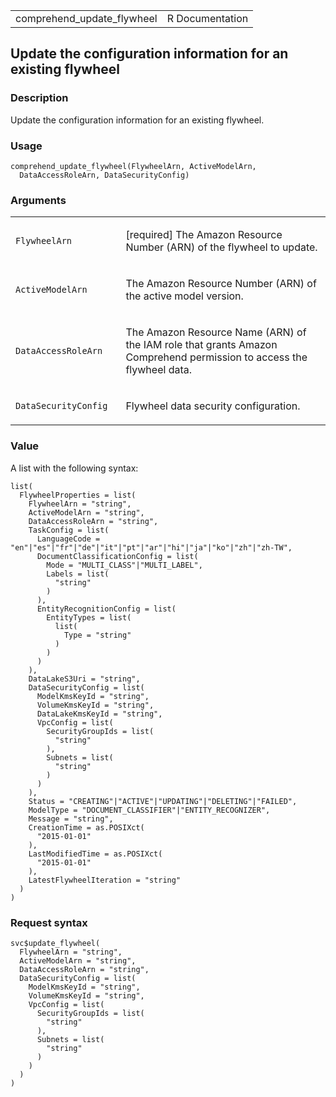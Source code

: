 <table style="width: 100%;">
<tbody>
<tr class="odd">
<td>comprehend_update_flywheel</td>
<td style="text-align: right;">R Documentation</td>
</tr>
</tbody>
</table>

## Update the configuration information for an existing flywheel

### Description

Update the configuration information for an existing flywheel.

### Usage

    comprehend_update_flywheel(FlywheelArn, ActiveModelArn,
      DataAccessRoleArn, DataSecurityConfig)

### Arguments

<table>
<colgroup>
<col style="width: 35%" />
<col style="width: 65%" />
</colgroup>
<tbody>
<tr class="odd">
<td><code
id="comprehend_update_flywheel_:_FlywheelArn">FlywheelArn</code></td>
<td><p>[required] The Amazon Resource Number (ARN) of the flywheel to
update.</p></td>
</tr>
<tr class="even">
<td><code
id="comprehend_update_flywheel_:_ActiveModelArn">ActiveModelArn</code></td>
<td><p>The Amazon Resource Number (ARN) of the active model
version.</p></td>
</tr>
<tr class="odd">
<td><code
id="comprehend_update_flywheel_:_DataAccessRoleArn">DataAccessRoleArn</code></td>
<td><p>The Amazon Resource Name (ARN) of the IAM role that grants Amazon
Comprehend permission to access the flywheel data.</p></td>
</tr>
<tr class="even">
<td><code
id="comprehend_update_flywheel_:_DataSecurityConfig">DataSecurityConfig</code></td>
<td><p>Flywheel data security configuration.</p></td>
</tr>
</tbody>
</table>

### Value

A list with the following syntax:

    list(
      FlywheelProperties = list(
        FlywheelArn = "string",
        ActiveModelArn = "string",
        DataAccessRoleArn = "string",
        TaskConfig = list(
          LanguageCode = "en"|"es"|"fr"|"de"|"it"|"pt"|"ar"|"hi"|"ja"|"ko"|"zh"|"zh-TW",
          DocumentClassificationConfig = list(
            Mode = "MULTI_CLASS"|"MULTI_LABEL",
            Labels = list(
              "string"
            )
          ),
          EntityRecognitionConfig = list(
            EntityTypes = list(
              list(
                Type = "string"
              )
            )
          )
        ),
        DataLakeS3Uri = "string",
        DataSecurityConfig = list(
          ModelKmsKeyId = "string",
          VolumeKmsKeyId = "string",
          DataLakeKmsKeyId = "string",
          VpcConfig = list(
            SecurityGroupIds = list(
              "string"
            ),
            Subnets = list(
              "string"
            )
          )
        ),
        Status = "CREATING"|"ACTIVE"|"UPDATING"|"DELETING"|"FAILED",
        ModelType = "DOCUMENT_CLASSIFIER"|"ENTITY_RECOGNIZER",
        Message = "string",
        CreationTime = as.POSIXct(
          "2015-01-01"
        ),
        LastModifiedTime = as.POSIXct(
          "2015-01-01"
        ),
        LatestFlywheelIteration = "string"
      )
    )

### Request syntax

    svc$update_flywheel(
      FlywheelArn = "string",
      ActiveModelArn = "string",
      DataAccessRoleArn = "string",
      DataSecurityConfig = list(
        ModelKmsKeyId = "string",
        VolumeKmsKeyId = "string",
        VpcConfig = list(
          SecurityGroupIds = list(
            "string"
          ),
          Subnets = list(
            "string"
          )
        )
      )
    )
